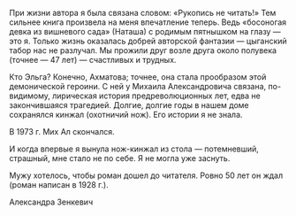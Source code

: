 <!--2017-01-02 19:09:39-->
При жизни автора я была связана словом: «Рукопись не читать!» Тем сильнее книга произвела на меня впечатление теперь. Ведь «босоногая девка из вишневого сада» (Наташа) с родимым пятнышком на глазу — это я. Только жизнь оказалась добрей авторской фантазии — цыганский табор нас не разлучал. Мы прожили друг возле друга около полувека (точнее — 47 лет) — счастливых и трудных.

Кто Эльга? Конечно, Ахматова; точнее, она стала прообразом этой демонической героини. С ней у Михаила Александровича связана, по-видимому, лирическая история предреволюционных лет, едва не закончившаяся трагедией. Долгие, долгие годы в нашем доме сохранялся кинжал (охотничий нож). Его истории я не знала.

В 1973 г. Мих Ал скончался.

И когда впервые я вынула нож-кинжал из стола — потемневший, страшный, мне стало не по себе. Я не могла уже заснуть.

Мужу хотелось, чтобы роман дошел до читателя. Ровно 50 лет он ждал (роман написан в 1928 г.).

Александра Зенкевич